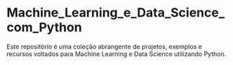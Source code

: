 # Machine_Learning_e_Data_Science_com_Python
Este repositório é uma coleção abrangente de projetos, exemplos e recursos voltados para Machine Learning e Data Science utilizando Python.
